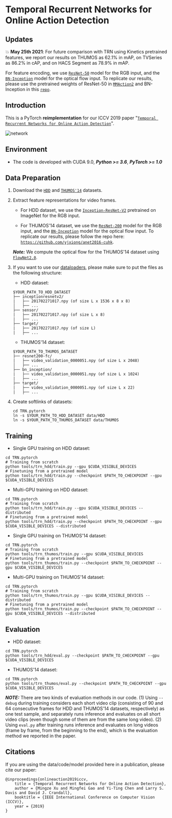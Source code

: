 # Temporal Recurrent Networks for Online Action Detection

## Updates

:boom: **May 25th 2021**: For future comparison with TRN using Kinetics pretrained features, we report our results on THUMOS as 62.1% in mAP, on TVSeries as 86.2% in cAP, and on HACS Segment as 78.9% in mAP.

For feature encoding, we use [`ResNet-50`](https://arxiv.org/pdf/1512.03385.pdf) model for the RGB input, and the [`BN-Inception`](https://arxiv.org/pdf/1502.03167.pdf) model for the optical flow input. To replicate our results, please use the pretrained weights of ResNet-50 in [`MMAction2`](https://github.com/open-mmlab/mmaction2/blob/master/configs/recognition/tsn/README.md#kinetics-400) and BN-Inception in this [`repo`](http://yjxiong.me/others/kinetics_action/).

## Introduction

This is a PyTorch **reimplementation** for our ICCV 2019 paper "[`Temporal Recurrent Networks for Online Action Detection`](https://arxiv.org/pdf/1811.07391.pdf)".

![network](demo/network.jpg?raw=true)

## Environment

- The code is developed with CUDA 9.0, ***Python >= 3.6***, ***PyTorch >= 1.0***

## Data Preparation

1. Download the [`HDD`](https://usa.honda-ri.com/hdd) and [`THUMOS'14`](https://www.crcv.ucf.edu/THUMOS14/) datasets.

2. Extract feature representations for video frames.

    * For HDD dataset, we use the [`Inception-ResNet-V2`](https://arxiv.org/pdf/1602.07261.pdf) pretrained on ImageNet for the RGB input.
    
    * For THUMOS'14 dataset, we use the [`ResNet-200`](https://arxiv.org/pdf/1512.03385.pdf) model for the RGB input, and the [`BN-Inception`](https://arxiv.org/pdf/1502.03167.pdf) model for the optical flow input. To replicate our results, please follow the repo here: [`https://github.com/yjxiong/anet2016-cuhk`](https://github.com/yjxiong/anet2016-cuhk).
    
    ***Note:*** We compute the optical flow for the THUMOS'14 dataset using [`FlowNet2.0`](https://arxiv.org/pdf/1612.01925.pdf).

3. If you want to use our [dataloaders](./lib/datasets), please make sure to put the files as the following structure:

    * HDD dataset:
    ```
    $YOUR_PATH_TO_HDD_DATASET
    ├── inceptionresnetv2/
    |   ├── 201702271017.npy (of size L x 1536 x 8 x 8)
    │   ├── ...
    ├── sensor/
    |   ├── 201702271017.npy (of size L x 8)
    |   ├── ...
    ├── target/
    |   ├── 201702271017.npy (of size L)
    |   ├── ...
    ```
    
    * THUMOS'14 dataset:
    ```
    $YOUR_PATH_TO_THUMOS_DATASET
    ├── resnet200-fc/
    |   ├── video_validation_0000051.npy (of size L x 2048)
    │   ├── ...
    ├── bn_inception/
    |   ├── video_validation_0000051.npy (of size L x 1024)
    |   ├── ...
    ├── target/
    |   ├── video_validation_0000051.npy (of size L x 22)
    |   ├── ...
    ```

4. Create softlinks of datasets:
    ```
    cd TRN.pytorch
    ln -s $YOUR_PATH_TO_HDD_DATASET data/HDD
    ln -s $YOUR_PATH_TO_THUMOS_DATASET data/THUMOS
    ```

## Training

* Single GPU training on HDD dataset:
```
cd TRN.pytorch
# Training from scratch
python tools/trn_hdd/train.py --gpu $CUDA_VISIBLE_DEVICES
# Finetuning from a pretrained model
python tools/trn_hdd/train.py --checkpoint $PATH_TO_CHECKPOINT --gpu $CUDA_VISIBLE_DEVICES
```

* Multi-GPU training on HDD dataset:
```
cd TRN.pytorch
# Training from scratch
python tools/trn_hdd/train.py --gpu $CUDA_VISIBLE_DEVICES --distributed
# Finetuning from a pretrained model
python tools/trn_hdd/train.py --checkpoint $PATH_TO_CHECKPOINT --gpu $CUDA_VISIBLE_DEVICES --distributed
```

* Single GPU training on THUMOS'14 dataset:
```
cd TRN.pytorch
# Training from scratch
python tools/trn_thumos/train.py --gpu $CUDA_VISIBLE_DEVICES
# Finetuning from a pretrained model
python tools/trn_thumos/train.py --checkpoint $PATH_TO_CHECKPOINT --gpu $CUDA_VISIBLE_DEVICES
```

* Multi-GPU training on THUMOS'14 dataset:
```
cd TRN.pytorch
# Training from scratch
python tools/trn_thumos/train.py --gpu $CUDA_VISIBLE_DEVICES --distributed
# Finetuning from a pretrained model
python tools/trn_thumos/train.py --checkpoint $PATH_TO_CHECKPOINT --gpu $CUDA_VISIBLE_DEVICES --distributed
```

## Evaluation

* HDD dataset:
```
cd TRN.pytorch
python tools/trn_hdd/eval.py --checkpoint $PATH_TO_CHECKPOINT --gpu $CUDA_VISIBLE_DEVICES
```

* THUMOS'14 dataset:
```
cd TRN.pytorch
python tools/trn_thumos/eval.py --checkpoint $PATH_TO_CHECKPOINT --gpu $CUDA_VISIBLE_DEVICES
```

***NOTE:*** There are two kinds of evaluation methods in our code. (1) Using `--debug` during training considers each short video clip (consisting of 90 and 64 consecutive frames for HDD and THUMOS'14 datasets, respectively) as one test sample, and separately runs inference and evaluates on all short video clips (even though some of them are from the same long video). (2) Using `eval.py` after training runs inference and evaluates on long videos (frame by frame, from the beginning to the end), which is the evaluation method we reported in the paper.

## Citations

If you are using the data/code/model provided here in a publication, please cite our paper:

    @inproceedings{onlineaction2019iccv,
        title = {Temporal Recurrent Networks for Online Action Detection},
        author = {Mingze Xu and Mingfei Gao and Yi-Ting Chen and Larry S. Davis and David J. Crandall},
        booktitle = {IEEE International Conference on Computer Vision (ICCV)},
        year = {2019}
    }
